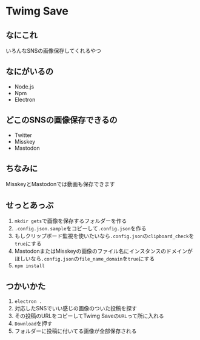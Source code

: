 # Twimg Save
## なにこれ
いろんなSNSの画像保存してくれるやつ
## なにがいるの
- Node.js
- Npm
- Electron
## どこのSNSの画像保存できるの
- Twitter
- Misskey
- Mastodon
## ちなみに
MisskeyとMastodonでは動画も保存できます
## せっとあっぷ
1. `mkdir gets`で画像を保存するフォルダーを作る
2. `.config.json.sample`をコピーして`.config.json`を作る
3. もしクリップボード監視を使いたいなら`.config.json`の`clipboard_check`を`true`にする
4. MastodonまたはMisskeyの画像のファイル名にインスタンスのドメインがほしいなら`.config.json`の`file_name_domain`を`true`にする
5. `npm install`
## つかいかた
1. `electron .`
2. 対応したSNSでいい感じの画像のついた投稿を探す
3. その投稿のURLをコピーしてTwimg Saveの`URL`って所に入れる
4. `Download`を押す
5. フォルダーに投稿に付いてる画像が全部保存される

